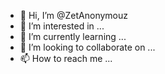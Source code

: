 - 👋 Hi, I’m @ZetAnonymouz
- 👀 I’m interested in ...
- 🌱 I’m currently learning ...
- 💞️ I’m looking to collaborate on ...
- 📫 How to reach me ...

<!---
ZetAnonymouz/ZetAnonymouz is a ✨ special ✨ repository because its `README.md` (this file) appears on your GitHub profile.
You can click the Preview link to take a look at your changes.
--->
